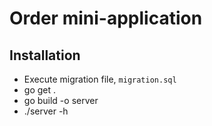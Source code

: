 # Order mini-application

## Installation
- Execute migration file, `migration.sql`
- go get .
- go build -o server
- ./server -h


